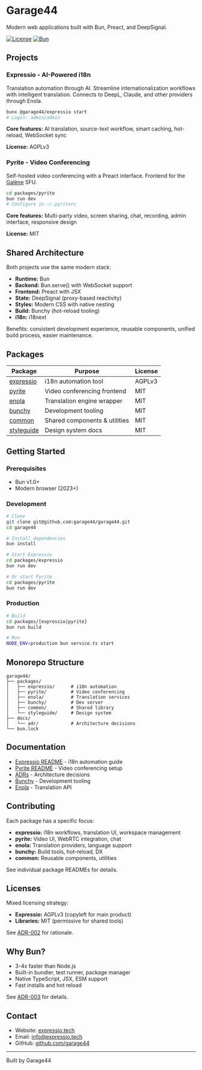 # Garage44

Modern web applications built with Bun, Preact, and DeepSignal.

[![License](https://img.shields.io/badge/License-Mixed-blue.svg)](#licenses)
[![Bun](https://img.shields.io/badge/Powered%20by-Bun-black.svg)](https://bun.sh/)

## Projects

### Expressio - AI-Powered i18n

Translation automation through AI. Streamline internationalization workflows with intelligent translation. Connects to DeepL, Claude, and other providers through Enola.

```bash
bunx @garage44/expressio start
# Login: admin/admin
```

**Core features:** AI translation, source-text workflow, smart caching, hot-reload, WebSocket sync

**License:** AGPLv3

### Pyrite - Video Conferencing

Self-hosted video conferencing with a Preact interface. Frontend for the [Galène](https://galene.org/) SFU.

```bash
cd packages/pyrite
bun run dev
# Configure in ~/.pyriterc
```

**Core features:** Multi-party video, screen sharing, chat, recording, admin interface, responsive design

**License:** MIT

## Shared Architecture

Both projects use the same modern stack:

- **Runtime:** Bun
- **Backend:** Bun.serve() with WebSocket support
- **Frontend:** Preact with JSX
- **State:** DeepSignal (proxy-based reactivity)
- **Styles:** Modern CSS with native nesting
- **Build:** Bunchy (hot-reload tooling)
- **i18n:** i18next

Benefits: consistent development experience, reusable components, unified build process, easier maintenance.

## Packages

| Package | Purpose | License |
|---------|---------|---------|
| [expressio](./packages/expressio/) | i18n automation tool | AGPLv3 |
| [pyrite](./packages/pyrite/) | Video conferencing frontend | MIT |
| [enola](./packages/enola/) | Translation engine wrapper | MIT |
| [bunchy](./packages/bunchy/) | Development tooling | MIT |
| [common](./packages/common/) | Shared components & utilities | MIT |
| [styleguide](./packages/styleguide/) | Design system docs | MIT |

## Getting Started

### Prerequisites

- Bun v1.0+
- Modern browser (2023+)

### Development

```bash
# Clone
git clone git@github.com:garage44/garage44.git
cd garage44

# Install dependencies
bun install

# Start Expressio
cd packages/expressio
bun run dev

# Or start Pyrite
cd packages/pyrite
bun run dev
```

### Production

```bash
# Build
cd packages/[expressio|pyrite]
bun run build

# Run
NODE_ENV=production bun service.ts start
```

## Monorepo Structure

```
garage44/
├── packages/
│   ├── expressio/      # i18n automation
│   ├── pyrite/         # Video conferencing
│   ├── enola/          # Translation services
│   ├── bunchy/         # Dev server
│   ├── common/         # Shared library
│   └── styleguide/     # Design system
├── docs/
│   └── adr/            # Architecture decisions
└── bun.lock
```

## Documentation

- [Expressio README](./packages/expressio/README.md) - i18n automation guide
- [Pyrite README](./packages/pyrite/README.md) - Video conferencing setup
- [ADRs](./docs/adr/) - Architecture decisions
- [Bunchy](./packages/bunchy/README.md) - Development tooling
- [Enola](./packages/enola/README.md) - Translation API

## Contributing

Each package has a specific focus:

- **expressio:** i18n workflows, translation UI, workspace management
- **pyrite:** Video UI, WebRTC integration, chat
- **enola:** Translation providers, language support
- **bunchy:** Build tools, hot-reload, DX
- **common:** Reusable components, utilities

See individual package READMEs for details.

## Licenses

Mixed licensing strategy:

- **Expressio:** AGPLv3 (copyleft for main product)
- **Libraries:** MIT (permissive for shared tools)

See [ADR-002](./docs/adr/ADR-002-mixed-license-strategy.md) for rationale.

## Why Bun?

- 3-4x faster than Node.js
- Built-in bundler, test runner, package manager
- Native TypeScript, JSX, ESM support
- Fast installs and hot reload

See [ADR-003](./docs/adr/ADR-003-bun-runtime-adoption.md) for details.

## Contact

- Website: [expressio.tech](https://expressio.tech)
- Email: info@expressio.tech
- GitHub: [github.com/garage44](https://github.com/garage44)

---

Built by Garage44
